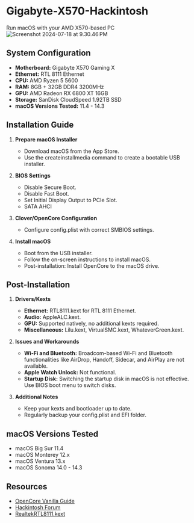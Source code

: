 # Gigabyte-X570-Hackintosh
 Run macOS with your AMD X570-based PC
![Screenshot 2024-07-18 at 9.30.46 PM](assets/Screenshot%202024-07-18%20at%209.30.46%E2%80%AFPM.png)

## System Configuration

- **Motherboard:** Gigabyte X570 Gaming X
- **Ethernet:** RTL 8111 Ethernet
- **CPU:** AMD Ryzen 5 5600
- **RAM:** 8GB + 32GB DDR4 3200MHz
- **GPU:** AMD Radeon RX 6800 XT 16GB
- **Storage:** SanDisk CloudSpeed 1.92TB SSD
- **macOS Versions Tested:** 11.4 - 14.3

## Installation Guide

1. **Prepare macOS Installer**
   - Download macOS from the App Store.
   - Use the createinstallmedia command to create a bootable USB installer.

2. **BIOS Settings**
   - Disable Secure Boot.
   - Disable Fast Boot.
   - Set Initial Display Output to PCIe Slot.
   - SATA AHCI

3. **Clover/OpenCore Configuration**
   - Configure config.plist with correct SMBIOS settings.

4. **Install macOS**
   - Boot from the USB installer.
   - Follow the on-screen instructions to install macOS.
   - Post-installation: Install OpenCore to the macOS drive.

## Post-Installation

1. **Drivers/Kexts**
   - **Ethernet:** RTL8111.kext for RTL 8111 Ethernet.
   - **Audio:** AppleALC.kext.
   - **GPU:** Supported natively, no additional kexts required.
   - **Miscellaneous:** Lilu.kext, VirtualSMC.kext, WhateverGreen.kext.

2. **Issues and Workarounds**
   - **Wi-Fi and Bluetooth:** Broadcom-based Wi-Fi and Bluetooth functionalities like AirDrop, Handoff, Sidecar, and AirPlay are not available.
   - **Apple Watch Unlock:** Not functional.
   - **Startup Disk:** Switching the startup disk in macOS is not effective. Use BIOS boot menu to switch disks.

3. **Additional Notes**
   - Keep your kexts and bootloader up to date.
   - Regularly backup your config.plist and EFI folder.

## macOS Versions Tested

- macOS Big Sur 11.4
- macOS Monterey 12.x
- macOS Ventura 13.x
- macOS Sonoma 14.0 - 14.3

## Resources

- [OpenCore Vanilla Guide](https://dortania.github.io/OpenCore-Install-Guide/)
- [Hackintosh Forum](https://www.tonymacx86.com/)
- [RealtekRTL8111.kext](https://github.com/Mieze/RTL8111_driver_for_OS_X)